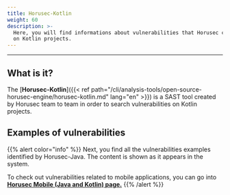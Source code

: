 ```yaml
---
title: Horusec-Kotlin
weight: 60
description: >-
  Here, you will find informations about vulnerabilities that Horusec can find
  on Kotlin projects.
---
```


---

## **What is it?**

The  [**Horusec-Kotlin**]({{< ref path="/cli/analysis-tools/open-source-horusec-engine/horusec-kotlin.md" lang="en" >}}) is a SAST tool created by Horusec team to  team in order to search vulnerabilities on Kotlin projects.

## **Examples of vulnerabilities**

{{% alert color="info" %}}
Next, you find all the vulnerabilities examples identified by Horusec-Java. The content is shown as it appears in the system.

To check out vulnerabilities related to mobile applications, you can go into [**Horusec Mobile \(Java and Kotlin\) page.**](../horusec-mobile-java-and-kotlin)
{{% /alert %}}
